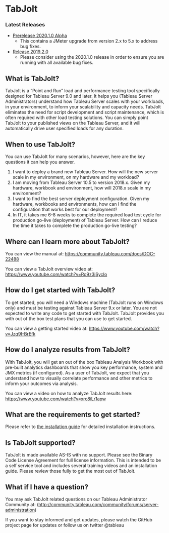 # TabJolt #
### Latest Releases ###
* [Prerelease 2020.1.0 Alpha](https://github.com/tableau/tabjolt/releases/tag/v2020.1.0-alpha)
  * This contains a JMeter upgrade from version 2.x to 5.x to address bug fixes.
* [Release 2019.2.0](https://github.com/tableau/tabjolt/releases/tag/v2019.2.0)
  * Please consider using the 2020.1.0 release in order to ensure you are running with all available bug fixes.

## What is TabJolt?

TabJolt is a “Point and Run” load and performance testing tool specifically designed for Tableau Server 9.0 and later. It helps you (Tableau Server Administrators) understand how Tableau Server scales with your workloads, in your environment, to inform your scalability and capacity needs. TabJolt eliminates the need for script development and script maintenance, which is often required with other load testing solutions. You can simply point TabJolt to your published views on the Tableau Server, and it will automatically drive user specified loads for any duration.

## When to use TabJolt?

You can use TabJolt for many scenarios, however, here are the key questions it can help you answer.

1. I want to deploy a brand new Tableau Server. How will the new server scale in my environment, on my hardware and my workload?
2. I am moving from Tableau Server 10.5 to version 2018.x. Given my hardware, workbook and environment, how will 2018.x scale in my environment?
3. I want to find the best server deployment configuration. Given my hardware, workbooks and environments, how can I find the configuration that works best for our deployment?
4. In IT, it takes me 6-8 weeks to complete the required load test cycle for production go-live (deployment) of Tableau Server. How can I reduce the time it takes to complete the production go-live testing?

## Where can I learn more about TabJolt?

You can view the manual at: https://community.tableau.com/docs/DOC-22488

You can view a TabJolt overview video at: https://www.youtube.com/watch?v=Ro9z3jSycIo

## How do I get started with TabJolt?

To get started, you will need a Windows machine (TabJolt runs on Windows only) and must be testing against Tableau Server 9.x or later. You are not expected to write any code to get started with TabJolt. TabJolt provides you with out of the box test plans that you can use to get started.

You can view a getting started video at: https://www.youtube.com/watch?v=Jzq9I-BrEfk

## How do I analyze results from TabJolt?

With TabJolt, you will get an out of the box Tableau Analysis Workbook with pre-built analytics dashboards that show you key performance, system and JMX metrics (if configured). As a user of TabJolt, we expect that you understand how to visually correlate performance and other metrics to inform your outcomes via analysis.

You can view a video on how to analyze TabJolt results here: https://www.youtube.com/watch?v=xrc8iLr1apw


## What are the requirements to get started?

Please refer to [the installation guide](https://github.com/tableau/tabjolt/blob/TabjoltForTableauServer9/TabJolt%20Installation%20Guide.pdf) for detailed installation instructions.

## Is TabJolt supported?

TabJolt is made available AS-IS with no support. Please see the Binary Code License Agreement for full license information. This is intended to be a self service tool and includes several training videos and an installation guide. Please review those fully to get the most out of TabJolt.

## What if I have a question?

You may ask TabJolt related questions on our Tableau Administrator Community at: (http://community.tableau.com/community/forums/server-administration)


If you want to stay informed and get updates, please watch the GitHub project page for updates or follow us on twitter @tableau
